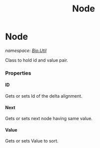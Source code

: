 ﻿---
title: Node
---

# Node
_namespace: [Bio.Util](N-Bio.Util.html)_

Class to hold id and value pair.



### Properties

#### ID
Gets or sets Id of the delta alignment.
#### Next
Gets or sets next node having same value.
#### Value
Gets or sets Value to sort.

